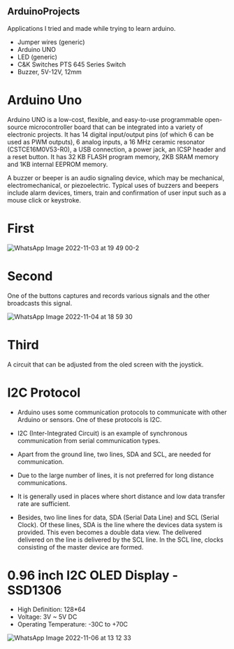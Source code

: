 ## ArduinoProjects
Applications I tried and made while trying to learn arduino.

- Jumper wires (generic)
- Arduino UNO	
- LED (generic)
- C&K Switches PTS 645 Series Switch
- Buzzer, 5V-12V, 12mm

# Arduino Uno 
Arduino UNO is a low-cost, flexible, and easy-to-use programmable open-source microcontroller board that can be integrated into a variety of electronic projects.
It has 14 digital input/output pins (of which 6 can be used as PWM outputs), 6 analog inputs, a 16 MHz ceramic resonator (CSTCE16M0V53-R0), a USB connection, a power jack, an ICSP header and a reset button. It has 32 KB FLASH program memory, 2KB SRAM memory and 1KB internal EEPROM memory.

A buzzer or beeper is an audio signaling device, which may be mechanical, electromechanical, or piezoelectric. Typical uses of buzzers and beepers include alarm devices, timers, train and confirmation of user input such as a mouse click or keystroke.

# First
![WhatsApp Image 2022-11-03 at 19 49 00-2](https://user-images.githubusercontent.com/73845925/199784061-34d606ff-793f-4b12-b014-e50cb3c79f45.jpeg)

# Second
One of the buttons captures and records various signals and the other broadcasts this signal.

![WhatsApp Image 2022-11-04 at 18 59 30](https://user-images.githubusercontent.com/73845925/200022322-b7108e50-1118-4d06-8fb3-cbc66d15a6ac.jpeg)

# Third
A circuit that can be adjusted from the oled screen with the joystick.
# I2C Protocol
- Arduino uses some communication protocols to communicate with other Arduino or sensors. One of these protocols is I2C.
- I2C (Inter-Integrated Circuit) is an example of synchronous communication from serial communication types.
- Apart from the ground line, two lines, SDA and SCL, are needed for communication.
- Due to the large number of lines, it is not preferred for long distance communications.
- It is generally used in places where short distance and low data transfer rate are sufficient.

- Besides, two line lines for data, SDA (Serial Data Line) and SCL (Serial Clock). Of these lines, SDA is the line where the devices data system is provided. This even becomes a double data view. The delivered delivered on the line is delivered by the SCL line. In the SCL line, clocks consisting of the master device are formed. 

# 0.96 inch I2C OLED Display - SSD1306

- High Definition: 128*64
- Voltage: 3V ~ 5V DC
- Operating Temperature: -30C to +70C

![WhatsApp Image 2022-11-06 at 13 12 33](https://user-images.githubusercontent.com/73845925/200165480-04f55441-ad90-49da-87dd-61da72603ebc.jpeg)
